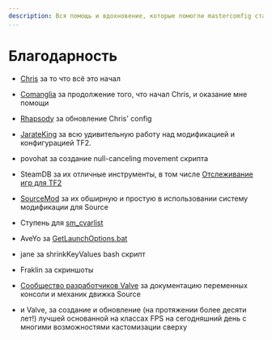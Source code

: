 ```yaml
---
description: Вся помощь и вдохновение, которые помогли mastercomfig стать намного лучше.
...
```


# Благодарность

* [Chris](https://chrisdown.name/tf2/) за то что всё это начал

* [Comanglia](https://www.teamfortress.tv/25328/comanglias-config-fps-guide) за
  продолжение того, что начал Chris, и оказание мне помощи

* [Rhapsody](https://rhapsodysl.github.io/perfconfig/) за обновление Chris' config

* [JarateKing](https://github.com/JarateKing) за всю удивительную работу над модификацией и конфигурацией TF2.

* povohat за создание null-canceling movement скрипта

* SteamDB за их отличные инструменты, в том числе [Отслеживание игр для TF2](https://github.com/SteamDatabase/GameTracking-TF2)

* [SourceMod](https://www.sourcemod.net/credits.php) за их обширную и простую в использовании систему модификации для Source

* Ступень для [sm_cvarlist](https://forums.alliedmods.net/showthread.php?p=1298262)

* AveYo за [GetLaunchOptions.bat](https://pastebin.com/bhQrywES)

* jane за shrinkKeyValues bash скрипт

* Fraklin за скриншоты

* [Сообщество разработчиков Valve](https://developer.valvesoftware.com/wiki/Main_Page)
  за документацию переменных консоли и механик движка Source

* и Valve, за создание и обновление (на протяжении более десяти лет!) лучшей основанной на классах FPS на сегодняшний день с многими возможностями кастомизации сверху
